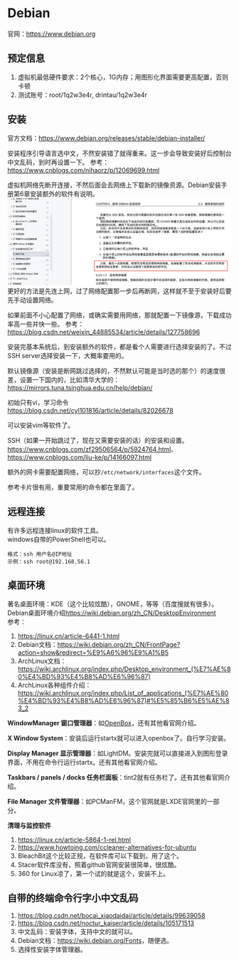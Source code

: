 # Debian

官网：<https://www.debian.org>

## 预定信息
1. 虚拟机最低硬件要求：2个核心，1G内存；用图形化界面需要更高配置，否则卡顿
2. 测试账号：root/1q2w3e4r, drintau/1q2w3e4r

## 安装
官方文档：<https://www.debian.org/releases/stable/debian-installer/>

安装程序引导语言选中文，不然安装错了就得重来。这一步会导致安装好后控制台中文乱码，到时再设置一下。
参考：<https://www.cnblogs.com/nihaorz/p/12069699.html>

虚拟机网络先断开连接，不然后面会去网络上下载新的镜像资源。Debian安装手册第6章安装额外的软件有说明。
![](../images/Debian安装程序会从网络上下载更新资源条件.png)
更好的方法是先连上网，过了网络配置那一步后再断网，这样就不至于安装好后要先手动设置网络。

如果前面不小心配置了网络，或确实需要用网络，那就配置一下镜像源，下载成功率高一些并快一些。
参考：<https://blog.csdn.net/weixin_44885534/article/details/127758696>

安装完基本系统后，到安装额外的软件，都是看个人需要进行选择安装的了。不过SSH server选择安装一下，大概率要用的。

默认镜像源（安装是断网跳过选择的，不然默认可能是当时选的那个）的速度很差，设置一下国内的，比如清华大学的：<https://mirrors.tuna.tsinghua.edu.cn/help/debian/>

初始只有vi，学习命令 <https://blog.csdn.net/cyl101816/article/details/82026678>

可以安装vim等软件了。

SSH（如果一开始跳过了，现在又需要安装的话）的安装和设置。<https://www.cnblogs.com/zf29506564/p/5924764.html>、<https://www.cnblogs.com/liu-ke/p/14166097.html>

额外的网卡需要配置网络，可以抄`/etc/network/interfaces`这个文件。

参考卡片很有用，重要常用的命令都在里面了。

## 远程连接
有许多远程连接linux的软件工具。  
windows自带的PowerShell也可以。  
```
格式：ssh 用户名@IP地址
示例：ssh root@192.168.56.1
```

## 桌面环境
著名桌面环境：KDE（这个比较炫酷），GNOME，等等（百度搜就有很多）。  
Debian桌面环境介绍<https://wiki.debian.org/zh_CN/DesktopEnvironment>  
参考：
1. <https://linux.cn/article-6441-1.html>
2. Debian文档：<https://wiki.debian.org/zh_CN/FrontPage?action=show&redirect=%E9%A6%96%E9%A1%B5>
3. ArchLinux文档：<https://wiki.archlinux.org/index.php/Desktop_environment_(%E7%AE%80%E4%BD%93%E4%B8%AD%E6%96%87)>
4. ArchLinux各种组件介绍：<https://wiki.archlinux.org/index.php/List_of_applications_(%E7%AE%80%E4%BD%93%E4%B8%AD%E6%96%87)#%E5%85%B6%E5%AE%83_2>

**WindowManager 窗口管理器**：如[OpenBox](https://wiki.debian.org/Openbox)，还有其他看官网介绍。

**X Window System**：安装后运行startx就可以进入openbox了。自行学习安装。

**Display Manager 显示管理器**：如LightDM。安装完就可以直接进入到图形登录界面，不用在命令行运行startx。还有其他看官网介绍。

**Taskbars / panels / docks 任务栏面板**：tint2就有任务栏了。还有其他看官网介绍。

**File Manager 文件管理器**：如PCManFM，这个官网就是LXDE官网里的一部分。

**清理与监控软件**
1. https://linux.cn/article-5864-1-rel.html
2. https://www.howtoing.com/ccleaner-alternatives-for-ubuntu
3. BleachBit这个比较正规，在软件库可以下载到，用了这个。
4. Stacer软件库没有，照着github官网安装很简单，很炫酷。
5. 360 for Linux凉了，第一个试的就是这个，安装不上。

## 自带的终端命令行字小中文乱码
1. <https://blog.csdn.net/bocai_xiaodaidai/article/details/99639058>
2. <https://blog.csdn.net/noctur_kaiser/article/details/105171513>
3. 中文乱码：安装字体，支持中文的就可以。
4. Debian文档：<https://wiki.debian.org/Fonts>，随便选。
5. 选择性安装字体管理器。